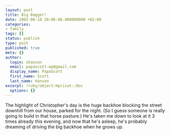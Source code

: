```yaml
---
layout: post
title: Big Bagger!
date: 2002-06-10 20:06:06.000000000 +02:00
categories:
- family
tags: []
status: publish
type: post
published: true
meta: {}
author:
  login: shanson
  email: papascott-wp@gmail.com
  display_name: PapaScott
  first_name: Scott
  last_name: Hanson
excerpt: !ruby/object:Hpricot::Doc
  options: {}
---
```

<p>The highlight of Christopher's day is  the huge backhoe blocking the street downhill from our house, parked for the night. (So I guess someone is really going to build in that horse pasture.) He's taken me down to look at it 3 times already this evening, and now that he's asleep, he's probably dreaming of driving the big backhoe when he grows up.</p>
